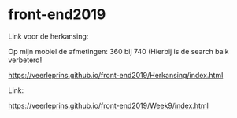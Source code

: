 # front-end2019

Link voor de herkansing:

Op mijn mobiel de afmetingen: 360 bij 740 (Hierbij is de search balk verbeterd!

https://veerleprins.github.io/front-end2019/Herkansing/index.html






Link:

https://veerleprins.github.io/front-end2019/Week9/index.html
